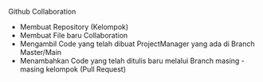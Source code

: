 Github Collaboration

- Membuat Repository (Kelompok)
- Membuat File baru Collaboration
- Mengambil Code yang telah dibuat ProjectManager yang ada di Branch Master/Main
- Menambahkan Code yang telah ditulis baru melalui Branch masing - masing kelompok (Pull Request)
